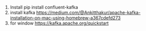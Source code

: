 1. Install pip install confluent-kafka 
2. install kafka https://medium.com/@Ankitthakur/apache-kafka-installation-on-mac-using-homebrew-a367cdefd273
3. for window https://kafka.apache.org/quickstart